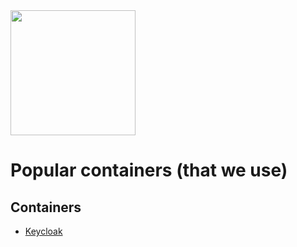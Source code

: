 <img src="https://user-images.githubusercontent.com/10154711/194670248-400fcbac-f301-44c2-b08f-f518a94c9728.png" width="200"/>

# Popular containers (that we use)

## Containers
* [Keycloak](keycloak/keycloak.md)



